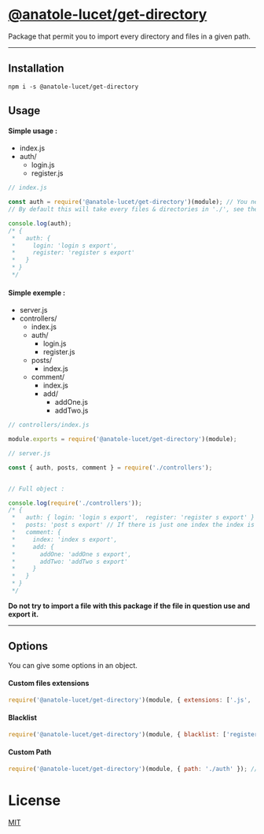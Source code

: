 # [@anatole-lucet/get-directory](https://www.npmjs.com/package/@anatole-lucet/get-directory)

Package that permit you to import every directory and files in a given path.

---

## Installation

```
npm i -s @anatole-lucet/get-directory
```

## Usage

#### Simple usage :

- index.js
- auth/
  - login.js
  - register.js

```Javascript
// index.js

const auth = require('@anatole-lucet/get-directory')(module); // You need to pass the 'module' global variable.
// By default this will take every files & directories in './', see the options below for more informations.

console.log(auth);
/* {
 *   auth: {
 *     login: 'login s export',
 *     register: 'register s export'
 *   }
 * }
 */
```


#### Simple exemple :

- server.js
- controllers/
  - index.js
  - auth/
    - login.js
    - register.js
  - posts/
    - index.js
  - comment/
    - index.js
    - add/
      - addOne.js
      - addTwo.js

```Javascript
// controllers/index.js

module.exports = require('@anatole-lucet/get-directory')(module);
```

```Javascript
// server.js

const { auth, posts, comment } = require('./controllers');


// Full object :

console.log(require('./controllers'));
/* {
 *   auth: { login: 'login s export',  register: 'register s export' }
 *   posts: 'post s export' // If there is just one index the index is assigned to the folder
 *   comment: {
 *     index: 'index s export',
 *     add: {
 *       addOne: 'addOne s export',
 *       addTwo: 'addTwo s export'
 *     }
 *   }
 * }
 */
```

**Do not try to import a file with this package if the file in question use and export it.**

---

## Options

You can give some options in an object.

#### Custom files extensions

```Javascript
require('@anatole-lucet/get-directory')(module, { extensions: ['.js', '.ts'] }); // Default is ['.js']
```

#### Blacklist

```Javascript
require('@anatole-lucet/get-directory')(module, { blacklist: ['register.js', 'comment'] });
```

#### Custom Path

```Javascript
require('@anatole-lucet/get-directory')(module, { path: './auth' }); // Default is './'
```

# License

[MIT](https://github.com/AnatoleLucet/get-directory/blob/master/LICENSE)

